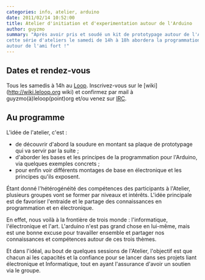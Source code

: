 ```yaml
---
categories: info, atelier, arduino
date: 2011/02/14 10:52:00
title: Atelier d'initiation et d'experimentation autour de l'Arduino
author: guyzmo
summary: "Après avoir pris et soudé un kit de prototypage autour de l'Arduino,
cette série d'ateliers le samedi de 14h à 18h abordera la programmation et l'électronique
autour de l'ami fort !"
---
```

## Dates et rendez-vous

Tous les samedis à 14h au [Loop](http://www.leloop.org/where.html). Inscrivez-vous sur le [wiki](http://wiki.leloop.org wiki) et
confirmez par mail à guyzmo(à)leloop(point)org et/ou venez sur [IRC](irc://irc.freenode.org/leloop).

## Au programme

L'idée de l'atelier, c'est :

 * de découvrir d'abord la soudure en montant sa plaque de prototypage qui va servir par la suite ;
 * d'aborder les bases et les principes de la programmation pour l'Arduino, via quelques exemples concrets ;
 * pour enfin voir différents montages de base en électronique et les principes qu'ils exposent.

Étant donné l'hétérogénéité des compétences des participants à l'Atelier,
plusieurs groupes vont se former par niveaux et intérêts. L'idée principale
est de favoriser l'entraide et le partage des connaissances en programmation
et en électronique.

En effet, nous voilà à la frontière de trois monde : l'informatique, l'électronique et l'art.
L'arduino n'est pas grand chose en lui-même, mais est une bonne excuse pour travailler
ensemble et partager nos connaissances et compétences autour de ces trois thèmes.

Et dans l'idéal, au bout de quelques sessions de l'Atelier, l'objectif est que
chacun ai les capacités et la confiance pour se lancer dans ses projets liant
électronique et Informatique, tout en ayant l'assurance d'avoir un soutien via
le groupe.

